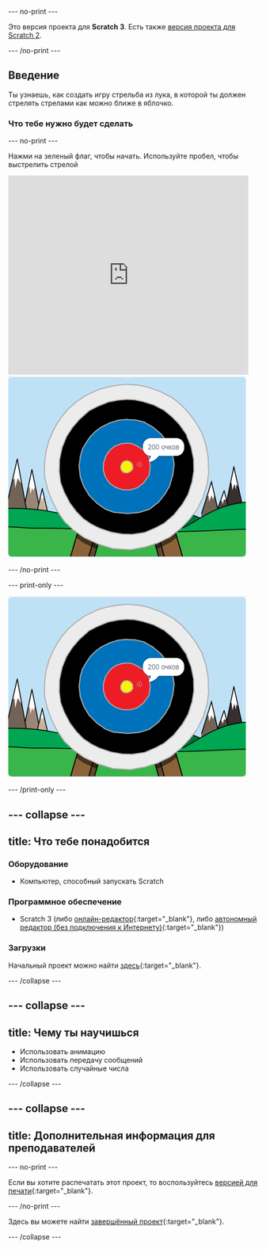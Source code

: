 \--- no-print \---

Это версия проекта для **Scratch 3**. Есть также [версия проекта для Scratch 2](https://projects.raspberrypi.org/en/projects/archery-scratch2).

\--- /no-print \---

## Введение

Ты узнаешь, как создать игру стрельба из лука, в которой ты должен стрелять стрелами как можно ближе в яблочко.

### Что тебе нужно будет сделать

\--- no-print \---

Нажми на зеленый флаг, чтобы начать. Используйте пробел, чтобы выстрелить стрелой

<div class="scratch-preview">
  <iframe allowtransparency="true" width="485" height="402" src="https://scratch.mit.edu/projects/embed/114760038/?autostart=false" frameborder="0" scrolling="no"></iframe>
  <img src="images/archery-final.png">
</div>

\--- /no-print \---

\--- print-only \---

![завершённый проект](images/archery-final.png)

\--- /print-only \---

## \--- collapse \---

## title: Что тебе понадобится

### Оборудование

+ Компьютер, способный запускать Scratch

### Программное обеспечение

+ Scratch 3 (либо [онлайн-редактор](http://rpf.io/scratchon){:target="_blank"}, либо [автономный редактор (без подключения к Интернету)](http://rpf.io/scratchoff){:target="_blank"})

### Загрузки

Начальный проект можно найти [здесь](http://rpf.io/p/en/archery-go){:target="_blank"}.

\--- /collapse \---

## \--- collapse \---

## title: Чему ты научишься

+ Использовать анимацию 
+ Использовать передачу сообщений
+ Использовать случайные числа

\--- /collapse \---

## \--- collapse \---

## title: Дополнительная информация для преподавателей

\--- no-print \---

Если вы хотите распечатать этот проект, то воспользуйтесь [версией для печати](https://projects.raspberrypi.org/en/projects/archery/print){:target="_blank"}.

\--- /no-print \---

Здесь вы можете найти [завершённый проект](http://rpf.io/p/en/archery-get){:target="_blank"}.

\--- /collapse \---